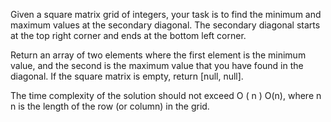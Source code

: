 Given a square matrix grid of integers, your task is to find the minimum and maximum values at the secondary diagonal. The secondary diagonal starts at the top right corner and ends at the bottom left corner.

Return an array of two elements where the first element is the minimum value, and the second is the maximum value that you have found in the diagonal. If the square matrix is empty, return [null, null].

The time complexity of the solution should not exceed
O
(
n
)
O(n), where
n
n is the length of the row (or column) in the grid.
